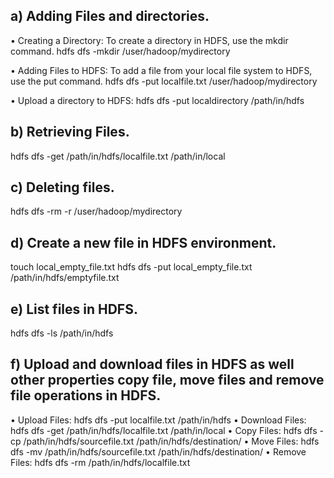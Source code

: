 ## a) Adding Files and directories.
• Creating a Directory: To create a directory in HDFS, use the mkdir command.
hdfs dfs -mkdir /user/hadoop/mydirectory

• Adding Files to HDFS: To add a file from your local file system to HDFS, use the
put command.
hdfs dfs -put localfile.txt /user/hadoop/mydirectory

• Upload a directory to HDFS:
hdfs dfs -put localdirectory /path/in/hdfs

## b) Retrieving Files.
hdfs dfs -get /path/in/hdfs/localfile.txt /path/in/local

## c) Deleting files.
hdfs dfs -rm -r /user/hadoop/mydirectory

## d) Create a new file in HDFS environment.
touch local_empty_file.txt
hdfs dfs -put local_empty_file.txt /path/in/hdfs/emptyfile.txt

## e) List files in HDFS.
hdfs dfs -ls /path/in/hdfs

## f) Upload and download files in HDFS as well other properties copy file, move files and remove file operations in HDFS.
• Upload Files: hdfs dfs -put localfile.txt /path/in/hdfs
• Download Files: hdfs dfs -get /path/in/hdfs/localfile.txt /path/in/local
• Copy Files: hdfs dfs -cp /path/in/hdfs/sourcefile.txt /path/in/hdfs/destination/
• Move Files: hdfs dfs -mv /path/in/hdfs/sourcefile.txt /path/in/hdfs/destination/
• Remove Files: hdfs dfs -rm /path/in/hdfs/localfile.txt
